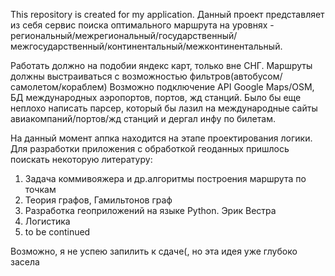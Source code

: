 This repository is created for my application.
Данный проект представляет из  себя сервис поиска оптимального  маршрута на уровнях - региональный/межрегиональный/государственный/межгосударственный/континентальный/межконтинентальный.

Работать должно на подобии яндекс карт, только вне СНГ.
Маршруты должны выстраиваться с возможностью фильтров(автобусом/самолетом/кораблем)
Возможно подключение API Google Maps/OSM, БД международных аэропортов, портов, жд станций.
Было бы еще неплохо написать парсер, который бы лазил на международные сайты авиакомпаний/портов/жд станций и дергал инфу по билетам.

На данный момент аппка находится на этапе проектирования логики.
Для разработки приложения с обработкой геоданных пришлось поискать некоторую литературу:
1) Задача коммивояжера и др.алгоритмы построения маршрута по  точкам
2) Теория графов, Гамильтонов граф
3) Разработка геоприложений на языке Python. Эрик Вестра
4) Логистика
5) to be continued

Возможно, я не успею запилить к сдаче(, но эта идея уже глубоко засела
